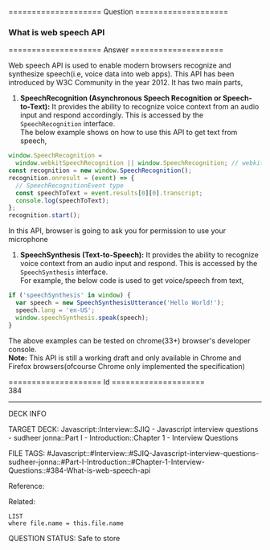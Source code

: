 ==================== Question ====================  

### What is web speech API  

==================== Answer ====================  

Web speech API is used to enable modern browsers recognize and synthesize
speech(i.e, voice data into web apps). This API has been introduced by W3C
Community in the year 2012. It has two main parts,

1. **SpeechRecognition (Asynchronous Speech Recognition or Speech-to-Text):** It
   provides the ability to recognize voice context from an audio input and
   respond accordingly. This is accessed by the `SpeechRecognition` interface.  
   The below example shows on how to use this API to get text from speech,

```javascript
window.SpeechRecognition =
  window.webkitSpeechRecognition || window.SpeechRecognition; // webkitSpeechRecognition for Chrome and SpeechRecognition for FF
const recognition = new window.SpeechRecognition();
recognition.onresult = (event) => {
  // SpeechRecognitionEvent type
  const speechToText = event.results[0][0].transcript;
  console.log(speechToText);
};
recognition.start();
```

In this API, browser is going to ask you for permission to use your microphone

1. **SpeechSynthesis (Text-to-Speech):** It provides the ability to recognize
   voice context from an audio input and respond. This is accessed by the
   `SpeechSynthesis` interface.  
   For example, the below code is used to get voice/speech from text,

```javascript
if ('speechSynthesis' in window) {
  var speech = new SpeechSynthesisUtterance('Hello World!');
  speech.lang = 'en-US';
  window.speechSynthesis.speak(speech);
}
```

The above examples can be tested on chrome(33+) browser's developer console.  
**Note:** This API is still a working draft and only available in Chrome and
Firefox browsers(ofcourse Chrome only implemented the specification)

==================== Id ====================  
384

---

DECK INFO

TARGET DECK: Javascript::Interview::SJIQ - Javascript interview questions - sudheer jonna::Part I - Introduction::Chapter 1 - Interview Questions

FILE TAGS: #Javascript::#Interview::#SJIQ-Javascript-interview-questions-sudheer-jonna::#Part-I-Introduction::#Chapter-1-Interview-Questions::#384-What-is-web-speech-api

Reference:

Related:

```dataview
LIST
where file.name = this.file.name
```

QUESTION STATUS: Safe to store
